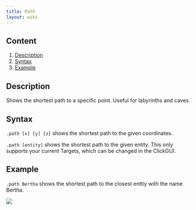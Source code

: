 ```yaml
---
title: Path
layout: wiki
---
```

## Content
  1. [Description](#description)
  2. [Syntax](#syntax)
  3. [Example](#example)
  
## Description
Shows the shortest path to a specific point. Useful for labyrinths and caves.

## Syntax
`.path [x] [y] [z]` shows the shortest path to the given coordinates.

`.path [entity]` shows the shortest path to the given entity. This only supports your current Targets, which can be changed in
the ClickGUI.

## Example
`.path Bertha` shows the shortest path to the closest enttiy with the name Bertha.

![](http://puu.sh/hKqwq/d74c8b17fa.png)
